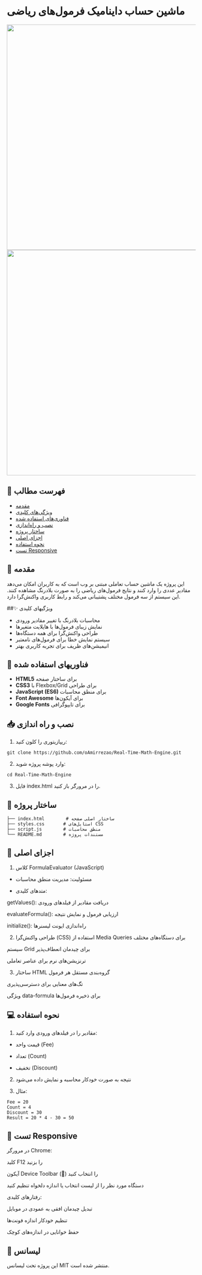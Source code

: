 # ماشین حساب داینامیک فرمول‌های ریاضی
<div align="center">
    <img src="https://github.com/user-attachments/assets/28c0979b-e2d8-4885-8e8e-f3ffa1612a9a" width="600">
</div>

<div align="center">
    <img src="https://github.com/user-attachments/assets/5bbfc8ca-027e-4894-bb3f-deb0db6d7150" width="600">
</div>


## 📝 فهرست مطالب
- [مقدمه](#-مقدمه)
- [ویژگی‌های کلیدی](#-ویژگیهای-کلیدی)
- [فناوری‌های استفاده شده](#-فناوری‌-های-استفاده-شده)
- [نصب و راه‌اندازی](#-نصب-و-راه-اندازی)
- [ساختار پروژه](#-ساختار-پروژه)
- [اجزای اصلی](#-اجزای-اصلی)
- [نحوه استفاده](#-نحوه-استفاده)
- [تست Responsive](#-تست-responsive)

## 🚀 مقدمه
این پروژه یک ماشین حساب تعاملی مبتنی بر وب است که به کاربران امکان می‌دهد مقادیر عددی را وارد کنند و نتایج فرمول‌های ریاضی را به صورت بلادرنگ مشاهده کنند. این سیستم از سه فرمول مختلف پشتیبانی می‌کند و رابط کاربری واکنش‌گرا دارد.

##✨ ویژگیهای کلیدی
- محاسبات بلادرنگ با تغییر مقادیر ورودی
- نمایش زیبای فرمول‌ها با هایلایت متغیرها
- طراحی واکنش‌گرا برای همه دستگاه‌ها
- سیستم نمایش خطا برای فرمول‌های نامعتبر
- انیمیشن‌های ظریف برای تجربه کاربری بهتر

## 🔧 فناوریهای استفاده شده
- **HTML5** برای ساختار صفحه
- **CSS3** با Flexbox/Grid برای طراحی
- **JavaScript (ES6)** برای منطق محاسبات
- **Font Awesome** برای آیکون‌ها
- **Google Fonts** برای تایپوگرافی

## 📥 نصب و راه‌ اندازی
1. ریپازیتوری را کلون کنید:
```
git clone https://github.com/oAmirrezao/Real-Time-Math-Engine.git
```
2. وارد پوشه پروژه شوید:
```
cd Real-Time-Math-Engine
```
3. فایل index.html را در مرورگر باز کنید.
## 📁 ساختار پروژه
```
├── index.html        # ساختار اصلی صفحه
├── styles.css       # استایل‌های CSS
├── script.js        # منطق محاسبات
└── README.md        # مستندات پروژه
```
## 🧩 اجزای اصلی
1. کلاس FormulaEvaluator (JavaScript)

- مسئولیت: مدیریت منطق محاسبات

- متدهای کلیدی:

getValues(): دریافت مقادیر از فیلدهای ورودی

evaluateFormula(): ارزیابی فرمول و نمایش نتیجه

initialize(): راه‌اندازی ایونت لیسنرها

2. طراحی واکنش‌گرا (CSS)
استفاده از Media Queries برای دستگاه‌های مختلف

سیستم Grid برای چیدمان انعطاف‌پذیر

ترنزیشن‌های نرم برای عناصر تعاملی

3. ساختار HTML
گروه‌بندی مستقل هر فرمول

تگ‌های معنایی برای دسترسی‌پذیری

ویژگی data-formula برای ذخیره فرمول‌ها

## 💻 نحوه استفاده
1. مقادیر را در فیلدهای ورودی وارد کنید:

- قیمت واحد (Fee)

- تعداد (Count)

- تخفیف (Discount)

2. نتیجه به صورت خودکار محاسبه و نمایش داده می‌شود

3. مثال:
```
Fee = 20
Count = 4
Discount = 30
Result = 20 * 4 - 30 = 50
```
## 📱 تست Responsive
در مرورگر Chrome:

کلید F12 را بزنید

آیکون Device Toolbar (📱) را انتخاب کنید

دستگاه مورد نظر را از لیست انتخاب یا اندازه دلخواه تنظیم کنید

رفتارهای کلیدی:

تبدیل چیدمان افقی به عمودی در موبایل

تنظیم خودکار اندازه فونت‌ها

حفظ خوانایی در اندازه‌های کوچک

## 📄 لیسانس
این پروژه تحت لیسانس MIT منتشر شده است.

